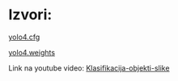 # Izvori:

[yolo4.cfg](https://github.com/Tianxiaomo/pytorch-YOLOv4/blob/master/cfg/yolov4.cfg)

[yolo4.weights](https://github.com/AlexeyAB/darknet/releases/download/darknet_yolo_v3_optimal/yolov4.weights )

Link na youtube video: [Klasifikacija-objekti-slike](https://youtu.be/mVXf-im-Oig)
